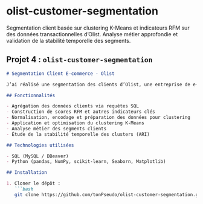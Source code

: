 # olist-customer-segmentation
Segmentation client basée sur clustering K-Means et indicateurs RFM sur des données transactionnelles d’Olist. Analyse métier approfondie et validation de la stabilité temporelle des segments.


## Projet 4 : `olist-customer-segmentation`

```markdown
# Segmentation Client E-commerce - Olist

J’ai réalisé une segmentation des clients d’Olist, une entreprise de e-commerce brésilienne, à partir de données transactionnelles incluant commandes, fréquence d’achat et satisfaction. J’ai construit des indicateurs comportementaux (RFM, taux de satisfaction), appliqué des algorithmes de clustering (K-Means), et validé la stabilité des segments dans le temps pour assurer leur pertinence métier.

## Fonctionnalités

- Agrégation des données clients via requêtes SQL
- Construction de scores RFM et autres indicateurs clés
- Normalisation, encodage et préparation des données pour clustering
- Application et optimisation du clustering K-Means
- Analyse métier des segments clients
- Étude de la stabilité temporelle des clusters (ARI)

## Technologies utilisées

- SQL (MySQL / DBeaver)
- Python (pandas, NumPy, scikit-learn, Seaborn, Matplotlib)

## Installation

1. Cloner le dépôt :
   ```bash
   git clone https://github.com/tonPseudo/olist-customer-segmentation.git
